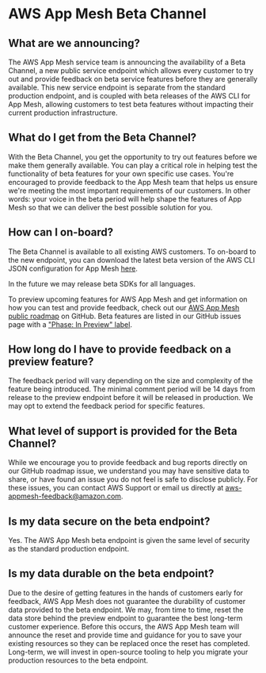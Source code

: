 # AWS App Mesh Beta Channel

## What are we announcing?

The AWS App Mesh service team is announcing the availability of a Beta Channel, a new public service endpoint which allows every customer to try out and provide feedback on beta service features before they are generally available. This new service endpoint is separate from the standard production endpoint, and is coupled with beta releases of the AWS CLI for App Mesh, allowing customers to test beta features without impacting their current production infrastructure.

## What do I get from the Beta Channel?

With the Beta Channel, you get the opportunity to try out features before we make them generally available. You can play a critical role in helping test the functionality of beta features for your own specific use cases. You're encouraged to provide feedback to the App Mesh team that helps us ensure we're meeting the most important requirements of our customers. In other words: your voice in the beta period will help shape the features of App Mesh so that we can deliver the best possible solution for you.

## How can I on-board?

The Beta Channel is available to all existing AWS customers. To on-board to the new endpoint, you can download the latest beta version of the AWS CLI JSON configuration for App Mesh [here](https://github.com/aws/aws-app-mesh-roadmap/tree/master/appmesh-preview).

In the future we may release beta SDKs for all languages.

To preview upcoming features for AWS App Mesh and get information on how you can test and provide feedback, check out our [AWS App Mesh public roadmap](https://github.com/aws/aws-app-mesh-roadmap) on GitHub. Beta features are listed in our GitHub issues page with a ["Phase: In Preview" label](https://github.com/aws/aws-app-mesh-roadmap/issues?q=is%3Aissue+is%3Aopen+label%3A%22Phase%3A+In+Preview%22+).

## How long do I have to provide feedback on a preview feature?

The feedback period will vary depending on the size and complexity of the feature being introduced. The minimal comment period will be 14 days from release to the preview endpoint before it will be released in production. We may opt to extend the feedback period for specific features.

## What level of support is provided for the Beta Channel?

While we encourage you to provide feedback and bug reports directly on our GitHub roadmap issue, we understand you may have sensitive data to share, or have found an issue you do not feel is safe to disclose publicly. For these issues, you can contact AWS Support or email us directly at aws-appmesh-feedback@amazon.com.

## Is my data secure on the beta endpoint?

Yes. The AWS App Mesh beta endpoint is given the same level of security as the standard production endpoint.

## Is my data durable on the beta endpoint?

Due to the desire of getting features in the hands of customers early for feedback, AWS App Mesh does not guarantee the durability of customer data provided to the beta endpoint. We may, from time to time, reset the data store behind the preview endpoint to guarantee the best long-term customer experience. Before this occurs, the AWS App Mesh team will announce the reset and provide time and guidance for you to save your existing resources so they can be replaced once the reset has completed. Long-term, we will invest in open-source tooling to help you migrate your production resources to the beta endpoint.